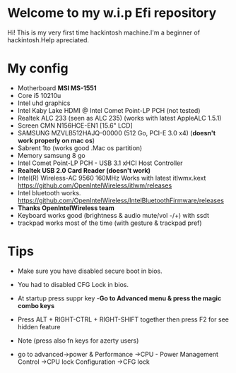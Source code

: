# Welcome to my w.i.p Efi repository

Hi! This is my very first time hackintosh machine.I'm a beginner of hackintosh.Help apreciated.
# My config
- Motherboard  **MSI MS-1551**
- Core i5 10210u
- Intel uhd graphics
- Intel Kaby Lake HDMI @ Intel Comet Point-LP PCH (not tested)
- Realtek ALC 233 (seen as ALC 235) (works with latest AppleALC 1.5.1)
- Screen CMN N156HCE-EN1 [15.6" LCD]
- SAMSUNG MZVLB512HAJQ-00000 (512 Go, PCI-E 3.0 x4) (**doesn't work properly on mac os**)
- Sabrent 1to (works good .Mac os partition)
- Memory samsung 8 go
- Intel Comet Point-LP PCH - USB 3.1 xHCI Host Controller
- **Realtek USB 2.0 Card Reader (doesn't work)**
- Intel(R) Wireless-AC 9560 160MHz Works with latest itlwmx.kext https://github.com/OpenIntelWireless/itlwm/releases
- Intel bluetooth works. https://github.com/OpenIntelWireless/IntelBluetoothFirmware/releases
- **Thanks OpenIntelWireless team**
- Keyboard works good (brightness & audio mute/vol -/+) with ssdt
- trackpad works most of the time (with gesture & trackpad pref)

# Tips

- Make sure you have disabled secure boot in bios.
- You had to disabled CFG Lock in bios.

- At startup press suppr key
-**Go to Advanced menu & press the magic combo keys**

- Press ALT + RIGHT-CTRL + RIGHT-SHIFT together then press F2 for see hidden feature
- Note (press also fn keys for azerty users)
- go to advanced->power & Performance ->CPU - Power Management Control ->CPU lock Configuration ->CFG lock
